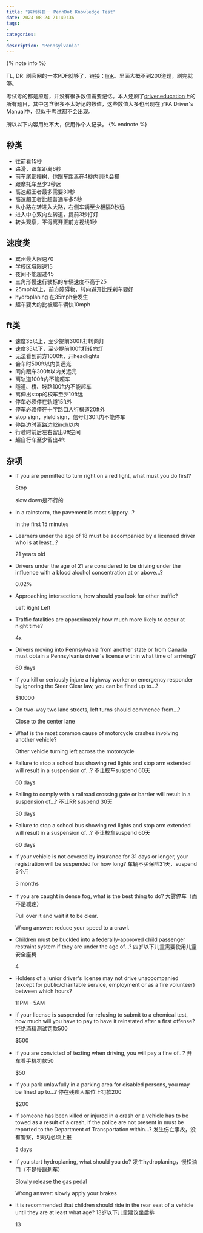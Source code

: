 ```yaml
---
title: "宾州科目一 PennDot Knowledge Test"
date: 2024-08-24 21:49:36
tags:
- 
categories:
- 
description: "Pennsylvania"
---
```


{% note info %}

TL, DR: 刷官网的一本PDF就够了，链接：[link](https://www.dot.state.pa.us/Public/DVSPubsForms/BDL/BDL%20Manuals/Manuals/PA%20Drivers%20Manual%20By%20Chapter/English/PUB%2095.pdf)。里面大概不到200道题，刷完就够。

考试考的都是原题，并没有很多数值需要记忆。本人还刷了[driver.education](https://driver.education)上的所有题目，其中包含很多不太好记的数值，这些数值大多也出现在了PA Driver's Manual中，但似乎考试都不会出现。

所以以下内容用处不大，仅用作个人记录。
{% endnote %}

## 秒类

- 往前看15秒
- 路滑，跟车距离6秒
- 前车尾部撞树，你跟车距离在4秒内则也会撞
- 跟摩托车至少3秒远
- 高速超王者最多需要30秒
- 高速超王者比超普通车多5秒
- 从小路左转进入大路，右侧车辆至少相隔9秒远
- 进入中心双向左转道，提前3秒打灯
- 转头观察，不得离开正前方视线1秒

## 速度类

- 宾州最大限速70
- 学校区域限速15
- 夜间不能超过45
- 三角形慢速行驶标的车辆速度不高于25
- 25mph以上，前方障碍物，转向避开比踩刹车要好
- hydroplaning 在35mph会发生
- 超车要大约比被超车辆快10mph

## ft类

- 速度35以上，至少提前300ft打转向灯
- 速度35以下，至少提前100ft打转向灯
- 无法看到前方1000ft，开headlights
- 会车时500ft以内关远光
- 同向跟车300ft以内关远光
- 离轨道100ft内不能超车
- 隧道、桥、坡路100ft内不能超车
- 离伸出stop的校车至少10ft远
- 停车必须停在轨道15ft外
- 停车必须停在十字路口人行横道20ft外
- stop sign，yield sign，信号灯30ft内不能停车
- 停路边时离路边12inch以内
- 行驶时前后左右留出8ft空间
- 超自行车至少留出4ft

## 杂项

- If you are permitted to turn right on a red light, what must you do first?

    Stop

    slow down是不行的

- In a rainstorm, the pavement is most slippery...?

    In the first 15 minutes

- Learners under the age of 18 must be accompanied by a licensed driver who is at least...? 

    21 years old

- Drivers under the age of 21 are considered to be driving under the influence with a blood alcohol concentration at or above...?

    0.02%

- Approaching intersections, how should you look for other traffic? 

    Left Right Left 

- Traffic fatalities are approximately how much more likely to occur at night time? 

    4x

- Drivers moving into Pennsylvania from another state or from Canada must obtain a Pennsylvania driver's license within what time of arriving?

    60 days

- If you kill or seriously injure a highway worker or emergency responder by ignoring the Steer Clear law, you can be fined up to...? 

    $10000

- On two-way two lane streets, left turns should commence from...?

    Close to the center lane

- What is the most common cause of motorcycle crashes involving another vehicle? 

    Other vehicle turning left across the motorcycle

- Failure to stop a school bus showing red lights and stop arm extended will result in a suspension of...? 不让校车suspend 60天

    60 days

- Failing to comply with a railroad crossing gate or barrier will result in a suspension of...? 不让RR suspend 30天

    30 days

- Failure to stop a school bus showing red lights and stop arm extended will result in a suspension of...? 不让校车suspend 60天

    60 days

- If your vehicle is not covered by insurance for 31 days or longer, your registration will be suspended for how long? 车辆不买保险31天，suspend 3个月

    3 months

- If you are caught in dense fog, what is the best thing to do? 大雾停车（而不是减速）

    Pull over it and wait it to be clear.

    Wrong answer: reduce your speed to a crawl.

- Children must be buckled into a federally-approved child passenger restraint system if they are under the age of...? 四岁以下儿童需要使用儿童安全座椅

    4

- Holders of a junior driver's license may not drive unaccompanied (except for public/charitable service, employment or as a fire volunteer) between which hours?

    11PM - 5AM

- If your license is suspended for refusing to submit to a chemical test, how much will you have to pay to have it reinstated after a first offense? 拒绝酒精测试罚款500

    $500

- If you are convicted of texting when driving, you will pay a fine of...? 开车看手机罚款50

    $50

- If you park unlawfully in a parking area for disabled persons, you may be fined up to...? 停在残疾人车位上罚款200

    $200

- If someone has been killed or injured in a crash or a vehicle has to be towed as a result of a crash, if the police are not present in must be reported to the Department of Transportation within...? 发生伤亡事故，没有警察，5天内必须上报

    5 days

- If you start hydroplaning, what should you do? 发生hydroplaning，慢松油门（不是慢踩刹车）

    Slowly release the gas pedal

    Wrong answer: slowly apply your brakes 

- It is recommended that children should ride in the rear seat of a vehicle until they are at least what age? 13岁以下儿童建议坐后排

    13

